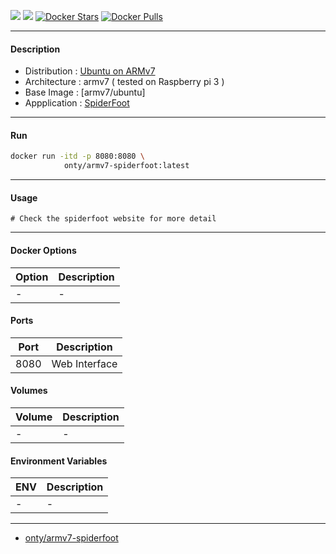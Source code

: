 [![](https://images.microbadger.com/badges/version/onty/armv7-spiderfoot.svg)](https://microbadger.com/images/onty/armv7-spiderfoot "Get your own version badge on microbadger.com")
[![](https://images.microbadger.com/badges/image/onty/armv7-spiderfoot.svg)](https://microbadger.com/images/onty/armv7-spiderfoot "Get your own image badge on microbadger.com")
[![Docker Stars](https://img.shields.io/docker/stars/onty/armv7-spiderfoot.svg?style=flat-square)](https://hub.docker.com/r/onty/armv7-spiderfoot/) [![Docker Pulls](https://img.shields.io/docker/pulls/onty/armv7-spiderfoot.svg?style=flat-square)](https://hub.docker.com/r/onty/armv7-spiderfoot/)

----------------------------------------
#### Description
* Distribution : [Ubuntu on ARMv7](https://www.ubuntu.org/)
* Architecture : armv7 ( tested on Raspberry pi 3 )
* Base Image   : [armv7/ubuntu]
* Appplication : [SpiderFoot](https://spiderfoot.net/)



----------------------------------------
#### Run
```sh
docker run -itd -p 8080:8080 \
            onty/armv7-spiderfoot:latest
```



----------------------------------------
#### Usage
```
# Check the spiderfoot website for more detail
```



----------------------------------------
#### Docker Options
| Option             | Description                                      |
|--------------------|--------------------------------------------------|
| -                  | -                                                |


#### Ports
| Port               | Description                                      |
|--------------------|--------------------------------------------------|
| 8080               | Web Interface                                    |


#### Volumes
| Volume             | Description                                      |
|--------------------|--------------------------------------------------|
| -                  | -                                                |


#### Environment Variables
| ENV                | Description                                      |
|--------------------|--------------------------------------------------|
| -                  | -                                                |



----------------------------------------
* [onty/armv7-spiderfoot](https://hub.docker.com/r/onty/armv7-spiderfoot/)
